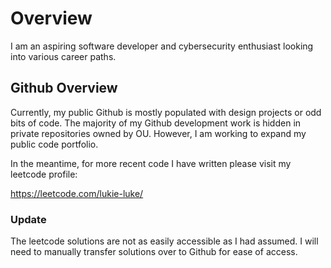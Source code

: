 # Overview

I am an aspiring software developer and cybersecurity enthusiast looking into various career paths. 

## Github Overview

Currently, my public Github is mostly populated with design projects or odd bits of code. The majority of my Github development work is hidden in private repositories owned by OU. However, I am working to expand my public code portfolio. 

In the meantime, for more recent code I have written please visit my leetcode profile:

https://leetcode.com/lukie-luke/

### Update

The leetcode solutions are not as easily accessible as I had assumed. I will need to manually transfer solutions over to Github for ease of access.
